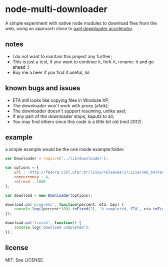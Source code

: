 node-multi-downloader
=====================

A simple experiment with native node modules to download files from the web, using an approach close to [axel downloader accelerator](http://axel.alioth.debian.org/).

## notes

* I do not want to mantain this project any further;
* This is just a test, if you want to continue it, fork-it, rename-it and go ahead :)
* Buy me a beer if you find it useful, lol.

## known bugs and issues

* ETA still looks like copying files in Windoze XP;
* The downloader won't work with proxy (afaik);
* The downloader doesn't support resuming, unlike axel;
* If any part of the downloader stops, kaputz to all;
* You may find others since this code is a little bit old (mid 2012).

## example

a simple example would be the one inside example folder:

```javascript
var Downloader = require('../lib/downloader');

var options = {
    url : 'http://fedora.c3sl.ufpr.br/linux/releases/17/Live/x86_64/Fedora-17-x86_64-Live-Desktop.iso',
    concurrency : 4,
    refresh : 1000
};

var download = new Downloader(options);

download.on('progress', function(percent, eta, bps) {
    console.log((percent*100).toFixed(2), '% completed, ETA', eta.toFixed(0), 'seconds', bps.toFixed(0), 'bytes per second');
});

download.on('finish', function() {
    console.log('download completed');
});
```

## license

MIT. See LICENSE.
